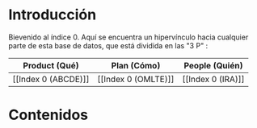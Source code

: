 


# Introducción

Bievenido al índice 0. Aquí se encuentra un hipervínculo hacia cualquier parte de esta base de datos, que está dividida en las "3 P" : 

|Product (Qué)| Plan (Cómo) | People (Quién) |
|---|---|---|
|[[Index 0 (ABCDE)]]|[[Index 0 (OMLTE)]]|[[Index 0 (IRA)]]|


# Contenidos




